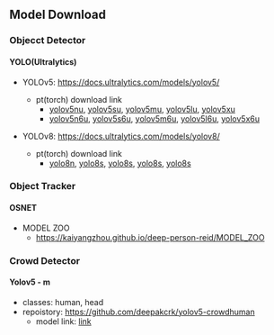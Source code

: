 ## Model Download


### Objecct Detector 
####  YOLO(Ultralytics)
- YOLOv5: https://docs.ultralytics.com/models/yolov5/
  - pt(torch) download link
    - [yolov5nu](https://github.com/ultralytics/assets/releases/download/v8.2.0/yolov5nu.pt), [yolov5su](https://github.com/ultralytics/assets/releases/download/v8.2.0/yolov5su.pt), [yolov5mu](https://github.com/ultralytics/assets/releases/download/v8.2.0/yolov5mu.pt), [yolov5lu](https://github.com/ultralytics/assets/releases/download/v8.2.0/yolov5lu.pt), [yolov5xu](https://github.com/ultralytics/assets/releases/download/v8.2.0/yolov5xu.pt)
    - [yolov5n6u](https://github.com/ultralytics/assets/releases/download/v8.2.0/yolov5n6u.pt), [yolov5s6u](https://github.com/ultralytics/assets/releases/download/v8.2.0/yolov5s6u.pt), [yolov5m6u](https://github.com/ultralytics/assets/releases/download/v8.2.0/yolov5m6u.pt), [yolov5l6u](https://github.com/ultralytics/assets/releases/download/v8.2.0/yolov5l6u.pt), [yolov5x6u](https://github.com/ultralytics/assets/releases/download/v8.2.0/yolov5x6u.pt)

- YOLOv8: https://docs.ultralytics.com/models/yolov8/
  - pt(torch) download link
    - [yolo8n](https://github.com/ultralytics/assets/releases/download/v8.2.0/yolov8n.pt), [yolo8s](https://github.com/ultralytics/assets/releases/download/v8.2.0/yolov8s.pt), [yolo8s](https://github.com/ultralytics/assets/releases/download/v8.2.0/yolov8m.pt), [yolo8s](https://github.com/ultralytics/assets/releases/download/v8.2.0/yolov8l.pt), [yolo8s](https://github.com/ultralytics/assets/releases/download/v8.2.0/yolov8x.pt)

### Object Tracker
#### OSNET
- MODEL ZOO 
  - https://kaiyangzhou.github.io/deep-person-reid/MODEL_ZOO


### Crowd Detector
#### Yolov5 - m
- classes: human, head
- repoistory: https://github.com/deepakcrk/yolov5-crowdhuman
  - model link: [link](https://drive.google.com/file/d/1gglIwqxaH2iTvy6lZlXuAcMpd_U0GCUb/view)